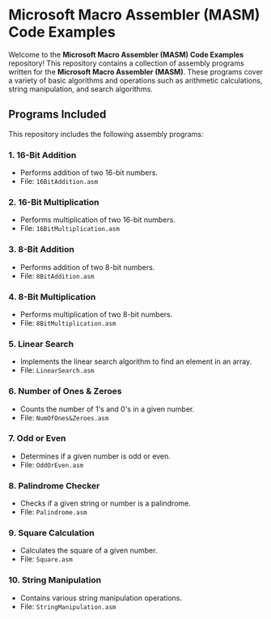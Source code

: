 # Microsoft Macro Assembler (MASM) Code Examples

Welcome to the **Microsoft Macro Assembler (MASM) Code Examples** repository! This repository contains a collection of assembly programs written for the **Microsoft Macro Assembler (MASM)**. These programs cover a variety of basic algorithms and operations such as arithmetic calculations, string manipulation, and search algorithms.

## Programs Included

This repository includes the following assembly programs:

### 1. **16-Bit Addition**
   - Performs addition of two 16-bit numbers.
   - File: `16BitAddition.asm`

### 2. **16-Bit Multiplication**
   - Performs multiplication of two 16-bit numbers.
   - File: `16BitMultiplication.asm`

### 3. **8-Bit Addition**
   - Performs addition of two 8-bit numbers.
   - File: `8BitAddition.asm`

### 4. **8-Bit Multiplication**
   - Performs multiplication of two 8-bit numbers.
   - File: `8BitMultiplication.asm`

### 5. **Linear Search**
   - Implements the linear search algorithm to find an element in an array.
   - File: `LinearSearch.asm`

### 6. **Number of Ones & Zeroes**
   - Counts the number of 1's and 0's in a given number.
   - File: `NumOfOnes&Zeroes.asm`

### 7. **Odd or Even**
   - Determines if a given number is odd or even.
   - File: `OddOrEven.asm`

### 8. **Palindrome Checker**
   - Checks if a given string or number is a palindrome.
   - File: `Palindrome.asm`

### 9. **Square Calculation**
   - Calculates the square of a given number.
   - File: `Square.asm`

### 10. **String Manipulation**
   - Contains various string manipulation operations.
   - File: `StringManipulation.asm`

